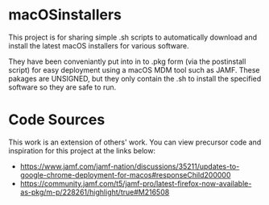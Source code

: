 # macOSinstallers
This project is for sharing simple .sh scripts to automatically download and install the latest macOS installers for various software.

They have been conveniantly put into in to .pkg form (via the postinstall script) for easy deployment using a macOS MDM tool such as JAMF. These pakages are UNSIGNED, but they only contain the .sh to install the specified software so they are safe to run.



# Code Sources
This work is an extension of others' work. You can view precursor code and inspiration for this project at the links below:
* https://www.jamf.com/jamf-nation/discussions/35211/updates-to-google-chrome-deployment-for-macos#responseChild200000
* https://community.jamf.com/t5/jamf-pro/latest-firefox-now-available-as-pkg/m-p/228261/highlight/true#M216508
